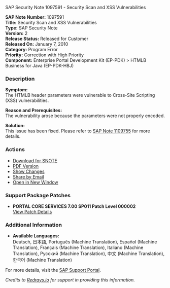 SAP Security Note 1097591 - Security Scan and XSS Vulnerabilities

**SAP Note Number:** 1097591  
**Title:** Security Scan and XSS Vulnerabilities  
**Type:** SAP Security Note  
**Version:** 2  
**Release Status:** Released for Customer  
**Released On:** January 7, 2010  
**Category:** Program Error  
**Priority:** Correction with High Priority  
**Component:** Enterprise Portal Development Kit (EP-PDK) > HTMLB Business for Java (EP-PDK-HBJ)  

### **Description**

**Symptom:**  
The HTMLB header parameters were vulnerable to Cross-Site Scripting (XSS) vulnerabilities.

**Reason and Prerequisites:**  
The vulnerability arose because the parameters were not properly encoded.

**Solution:**  
This issue has been fixed. Please refer to [SAP Note 1109755](https://me.sap.com/notes/1109755) for more details.

### **Actions**

- [Download for SNOTE](https://notesdownloads.sap.com/note/0040000016379212017)
- [PDF Version](https://userapps.support.sap.com/sap/support/sfm/notes/print/0001097591?language=en-US&token=B6D7FFFE53520EC019905959ED16AF73)
- [Show Changes](https://me.sap.com/notesLatestChanges/0001097591/E/diff)
- [Share by Email](https://me.sap.com/)
- [Open in New Window](https://me.sap.com/)

### **Support Package Patches**

- **PORTAL CORE SERVICES 7.00 SP011 Patch Level 000002**  
  [View Patch Details](https://me.sap.com/sap/support/swdc/notes?cvnr=01200314690200004572&support_package=SP011&patch_level=000002)

### **Additional Information**

- **Available Languages:**  
  Deutsch, 日本語, Português (Machine Translation), Español (Machine Translation), Français (Machine Translation), Italiano (Machine Translation), Русский (Machine Translation), 中文 (Machine Translation), 한국어 (Machine Translation)

For more details, visit the [SAP Support Portal](https://me.sap.com/).

*Credits to [Redrays.io](https://redrays.io) for support in providing this information.*